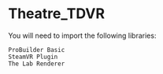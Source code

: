 # Theatre_TDVR

You will need to import the following libraries:

	ProBuilder Basic
	SteamVR Plugin 
	The Lab Renderer

